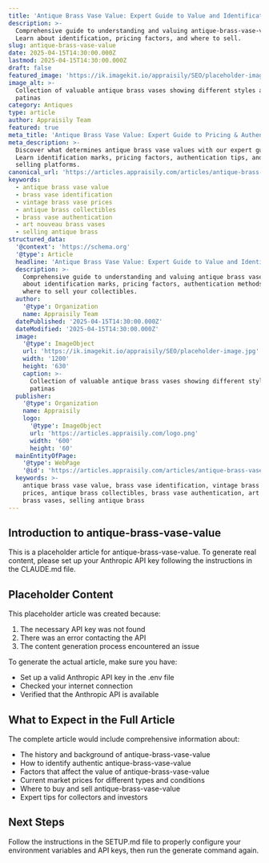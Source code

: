 ```yaml
---
title: 'Antique Brass Vase Value: Expert Guide to Value and Identification'
description: >-
  Comprehensive guide to understanding and valuing antique-brass-vase-value.
  Learn about identification, pricing factors, and where to sell.
slug: antique-brass-vase-value
date: 2025-04-15T14:30:00.000Z
lastmod: 2025-04-15T14:30:00.000Z
draft: false
featured_image: 'https://ik.imagekit.io/appraisily/SEO/placeholder-image.jpg'
image_alt: >-
  Collection of valuable antique brass vases showing different styles and
  patinas
category: Antiques
type: article
author: Appraisily Team
featured: true
meta_title: 'Antique Brass Vase Value: Expert Guide to Pricing & Authentication'
meta_description: >-
  Discover what determines antique brass vase values with our expert guide.
  Learn identification marks, pricing factors, authentication tips, and best
  selling platforms.
canonical_url: 'https://articles.appraisily.com/articles/antique-brass-vase-value'
keywords:
  - antique brass vase value
  - brass vase identification
  - vintage brass vase prices
  - antique brass collectibles
  - brass vase authentication
  - art nouveau brass vases
  - selling antique brass
structured_data:
  '@context': 'https://schema.org'
  '@type': Article
  headline: 'Antique Brass Vase Value: Expert Guide to Value and Identification'
  description: >-
    Comprehensive guide to understanding and valuing antique brass vases. Learn
    about identification marks, pricing factors, authentication methods, and
    where to sell your collectibles.
  author:
    '@type': Organization
    name: Appraisily Team
  datePublished: '2025-04-15T14:30:00.000Z'
  dateModified: '2025-04-15T14:30:00.000Z'
  image:
    '@type': ImageObject
    url: 'https://ik.imagekit.io/appraisily/SEO/placeholder-image.jpg'
    width: '1200'
    height: '630'
    caption: >-
      Collection of valuable antique brass vases showing different styles and
      patinas
  publisher:
    '@type': Organization
    name: Appraisily
    logo:
      '@type': ImageObject
      url: 'https://articles.appraisily.com/logo.png'
      width: '600'
      height: '60'
  mainEntityOfPage:
    '@type': WebPage
    '@id': 'https://articles.appraisily.com/articles/antique-brass-vase-value'
  keywords: >-
    antique brass vase value, brass vase identification, vintage brass vase
    prices, antique brass collectibles, brass vase authentication, art nouveau
    brass vases, selling antique brass
---
```


## Introduction to antique-brass-vase-value

This is a placeholder article for antique-brass-vase-value. To generate real content, please set up your Anthropic API key following the instructions in the CLAUDE.md file.

## Placeholder Content

This placeholder article was created because:

1. The necessary API key was not found
2. There was an error contacting the API
3. The content generation process encountered an issue

To generate the actual article, make sure you have:

- Set up a valid Anthropic API key in the .env file
- Checked your internet connection
- Verified that the Anthropic API is available

## What to Expect in the Full Article

The complete article would include comprehensive information about:

- The history and background of antique-brass-vase-value
- How to identify authentic antique-brass-vase-value
- Factors that affect the value of antique-brass-vase-value
- Current market prices for different types and conditions
- Where to buy and sell antique-brass-vase-value
- Expert tips for collectors and investors

## Next Steps

Follow the instructions in the SETUP.md file to properly configure your environment variables and API keys, then run the generate command again.

